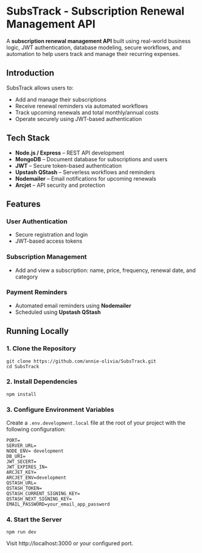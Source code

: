 # SubsTrack - Subscription Renewal Management API
A **subscription renewal management API** built using real-world business logic, JWT authentication, database modeling, secure workflows, and automation to help users track and manage their recurring expenses.

## Introduction
SubsTrack allows users to:

- Add and manage their subscriptions
- Receive renewal reminders via automated workflows
- Track upcoming renewals and total monthly/annual costs
- Operate securely using JWT-based authentication

## Tech Stack
- **Node.js / Express** – REST API development
- **MongoDB** – Document database for subscriptions and users
- **JWT** – Secure token-based authentication
- **Upstash QStash** – Serverless workflows and reminders
- **Nodemailer** – Email notifications for upcoming renewals
- **Arcjet** – API security and protection

## Features
### User Authentication
- Secure registration and login
- JWT-based access tokens

### Subscription Management
- Add and view a subscription: name, price, frequency, renewal date, and category

### Payment Reminders
- Automated email reminders using **Nodemailer**
- Scheduled using **Upstash QStash**

## Running Locally
### 1. Clone the Repository
```
git clone https://github.com/annie-olivia/SubsTrack.git
cd SubsTrack
```
### 2. Install Dependencies
```
npm install
```
### 3. Configure Environment Variables
Create a `.env.development.local` file at the root of your project with the following configuration:
```
PORT=
SERVER_URL=
NODE_ENV= development
DB_URI=
JWT_SECERT=
JWT_EXPIRES_IN=
ARCJET_KEY=
ARCJET_ENV=development
QSTASH_URL=
QSTASH_TOKEN=
QSTASH_CURRENT_SIGNING_KEY=
QSTASH_NEXT_SIGNING_KEY=
EMAIL_PASSWORD=your_email_app_password
```
### 4. Start the Server
```
npm run dev
```
Visit http://localhost:3000 or your configured port.
